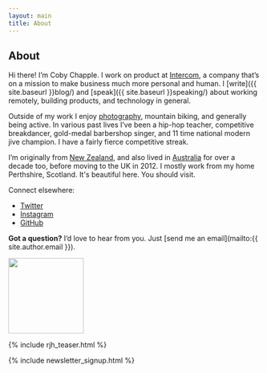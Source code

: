 ```yaml
---
layout: main
title: About
---
```


## About

Hi there! I’m Coby Chapple. I work on product at [Intercom](https://intercom.com), a company that’s on a mission to make business much more personal and human. I [write]({{ site.baseurl }}blog/) and [speak]({{ site.baseurl }}speaking/) about working remotely, building products, and technology in general.

Outside of my work I enjoy [photography](https://instagram.com/cobyism), mountain biking, and generally being active. In various past lives I’ve been a hip-hop teacher, competitive breakdancer, gold-medal barbershop singer, and 11 time national modern jive champion. I have a fairly fierce competitive streak.

I’m originally from [New Zealand](http://cl.ly/ac0r), and also lived in [Australia](http://cl.ly/abvL) for over a decade too, before moving to the UK in 2012. I mostly work from my home Perthshire, Scotland. It's beautiful here. You should visit.

Connect elsewhere:

- [Twitter](https://twitter.com/cobyism)
- [Instagram](https://instagram.com/cobyism)
- [GitHub](https://github.com/cobyism)

**Got a question?** I’d love to hear from you. Just [send me an email](mailto:{{ site.author.email }}).

<img src="{{ site.baseurl }}public/cobyism-fakesig.png" width="150px" />

{% include rjh_teaser.html %}

{% include newsletter_signup.html %}
